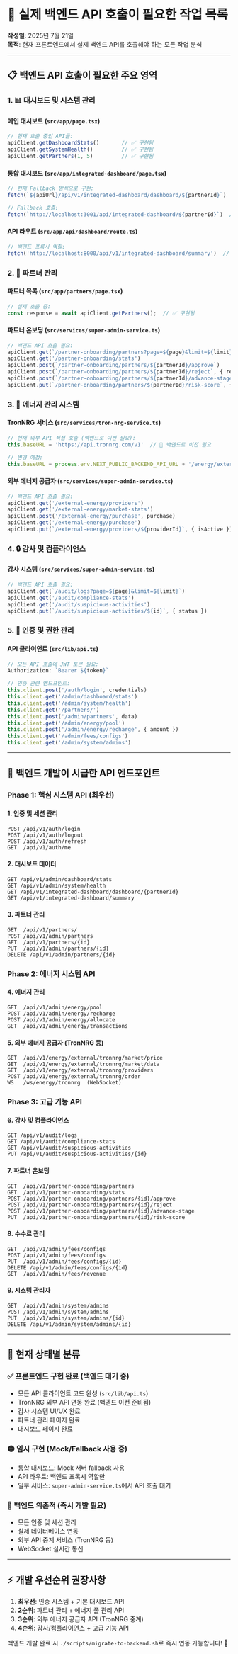 # 🔗 실제 백엔드 API 호출이 필요한 작업 목록

**작성일**: 2025년 7월 21일  
**목적**: 현재 프론트엔드에서 실제 백엔드 API를 호출해야 하는 모든 작업 분석

---

## 📋 **백엔드 API 호출이 필요한 주요 영역**

### **1. 📊 대시보드 및 시스템 관리**

#### **메인 대시보드** (`src/app/page.tsx`)
```typescript
// 현재 호출 중인 API들:
apiClient.getDashboardStats()       // ✅ 구현됨
apiClient.getSystemHealth()         // ✅ 구현됨  
apiClient.getPartners(1, 5)         // ✅ 구현됨
```

#### **통합 대시보드** (`src/app/integrated-dashboard/page.tsx`)
```typescript
// 현재 Fallback 방식으로 구현:
fetch(`${apiUrl}/api/v1/integrated-dashboard/dashboard/${partnerId}`)  // 🟡 백엔드 미완성

// Fallback 호출:
fetch(`http://localhost:3001/api/integrated-dashboard/${partnerId}`)  // Mock 서버
```

#### **API 라우트** (`src/app/api/dashboard/route.ts`)
```typescript
// 백엔드 프록시 역할:
fetch('http://localhost:8000/api/v1/integrated-dashboard/summary')  // 🟡 백엔드 미완성
```

### **2. 👥 파트너 관리**

#### **파트너 목록** (`src/app/partners/page.tsx`)
```typescript
// 실제 호출 중:
const response = await apiClient.getPartners();  // ✅ 구현됨
```

#### **파트너 온보딩** (`src/services/super-admin-service.ts`)
```typescript
// 백엔드 API 호출 필요:
apiClient.get(`/partner-onboarding/partners?page=${page}&limit=${limit}`)
apiClient.get('/partner-onboarding/stats')
apiClient.post(`/partner-onboarding/partners/${partnerId}/approve`)
apiClient.post(`/partner-onboarding/partners/${partnerId}/reject`, { reason })
apiClient.post(`/partner-onboarding/partners/${partnerId}/advance-stage`)
apiClient.put(`/partner-onboarding/partners/${partnerId}/risk-score`, { riskScore })
```

### **3. 🔋 에너지 관리 시스템**

#### **TronNRG 서비스** (`src/services/tron-nrg-service.ts`)
```typescript
// 현재 외부 API 직접 호출 (백엔드로 이전 필요):
this.baseURL = 'https://api.tronnrg.com/v1'  // 🔴 백엔드로 이전 필요

// 변경 예정:
this.baseURL = process.env.NEXT_PUBLIC_BACKEND_API_URL + '/energy/external/tronnrg'
```

#### **외부 에너지 공급자** (`src/services/super-admin-service.ts`)
```typescript
// 백엔드 API 호출 필요:
apiClient.get('/external-energy/providers')
apiClient.get('/external-energy/market-stats')
apiClient.post('/external-energy/purchase', purchase)
apiClient.get('/external-energy/purchase')
apiClient.put(`/external-energy/providers/${providerId}`, { isActive })
```

### **4. 🔒 감사 및 컴플라이언스**

#### **감사 시스템** (`src/services/super-admin-service.ts`)
```typescript
// 백엔드 API 호출 필요:
apiClient.get(`/audit/logs?page=${page}&limit=${limit}`)
apiClient.get('/audit/compliance-stats')
apiClient.get('/audit/suspicious-activities')
apiClient.put(`/audit/suspicious-activities/${id}`, { status })
```

### **5. 🔐 인증 및 권한 관리**

#### **API 클라이언트** (`src/lib/api.ts`)
```typescript
// 모든 API 호출에 JWT 토큰 필요:
Authorization: `Bearer ${token}`

// 인증 관련 엔드포인트:
this.client.post('/auth/login', credentials)
this.client.get('/admin/dashboard/stats')
this.client.get('/admin/system/health')
this.client.get('/partners/')
this.client.post('/admin/partners', data)
this.client.get('/admin/energy/pool')
this.client.post('/admin/energy/recharge', { amount })
this.client.get('/admin/fees/configs')
this.client.get('/admin/system/admins')
```

---

## 🚨 **백엔드 개발이 시급한 API 엔드포인트**

### **Phase 1: 핵심 시스템 API (최우선)**

#### **1. 인증 및 세션 관리**
```
POST /api/v1/auth/login
POST /api/v1/auth/logout
POST /api/v1/auth/refresh
GET  /api/v1/auth/me
```

#### **2. 대시보드 데이터**
```
GET /api/v1/admin/dashboard/stats
GET /api/v1/admin/system/health
GET /api/v1/integrated-dashboard/dashboard/{partnerId}
GET /api/v1/integrated-dashboard/summary
```

#### **3. 파트너 관리**
```
GET  /api/v1/partners/
POST /api/v1/admin/partners
GET  /api/v1/partners/{id}
PUT  /api/v1/admin/partners/{id}
DELETE /api/v1/admin/partners/{id}
```

### **Phase 2: 에너지 시스템 API**

#### **4. 에너지 관리**
```
GET  /api/v1/admin/energy/pool
POST /api/v1/admin/energy/recharge
POST /api/v1/admin/energy/allocate
GET  /api/v1/admin/energy/transactions
```

#### **5. 외부 에너지 공급자** (TronNRG 등)
```
GET  /api/v1/energy/external/tronnrg/market/price
GET  /api/v1/energy/external/tronnrg/market/data
GET  /api/v1/energy/external/tronnrg/providers
POST /api/v1/energy/external/tronnrg/order
WS   /ws/energy/tronnrg  (WebSocket)
```

### **Phase 3: 고급 기능 API**

#### **6. 감사 및 컴플라이언스**
```
GET /api/v1/audit/logs
GET /api/v1/audit/compliance-stats
GET /api/v1/audit/suspicious-activities
PUT /api/v1/audit/suspicious-activities/{id}
```

#### **7. 파트너 온보딩**
```
GET  /api/v1/partner-onboarding/partners
GET  /api/v1/partner-onboarding/stats
POST /api/v1/partner-onboarding/partners/{id}/approve
POST /api/v1/partner-onboarding/partners/{id}/reject
POST /api/v1/partner-onboarding/partners/{id}/advance-stage
PUT  /api/v1/partner-onboarding/partners/{id}/risk-score
```

#### **8. 수수료 관리**
```
GET  /api/v1/admin/fees/configs
POST /api/v1/admin/fees/configs
PUT  /api/v1/admin/fees/configs/{id}
DELETE /api/v1/admin/fees/configs/{id}
GET  /api/v1/admin/fees/revenue
```

#### **9. 시스템 관리자**
```
GET  /api/v1/admin/system/admins
POST /api/v1/admin/system/admins
PUT  /api/v1/admin/system/admins/{id}
DELETE /api/v1/admin/system/admins/{id}
```

---

## 🔄 **현재 상태별 분류**

### **✅ 프론트엔드 구현 완료 (백엔드 대기 중)**
- 모든 API 클라이언트 코드 완성 (`src/lib/api.ts`)
- TronNRG 외부 API 연동 완료 (백엔드 이전 준비됨)
- 감사 시스템 UI/UX 완료
- 파트너 관리 페이지 완료
- 대시보드 페이지 완료

### **🟡 임시 구현 (Mock/Fallback 사용 중)**
- 통합 대시보드: Mock 서버 fallback 사용
- API 라우트: 백엔드 프록시 역할만
- 일부 서비스: `super-admin-service.ts`에서 API 호출 대기

### **🔴 백엔드 의존적 (즉시 개발 필요)**
- 모든 인증 및 세션 관리
- 실제 데이터베이스 연동
- 외부 API 중계 서비스 (TronNRG 등)
- WebSocket 실시간 통신

---

## ⚡ **개발 우선순위 권장사항**

1. **최우선**: 인증 시스템 + 기본 대시보드 API
2. **2순위**: 파트너 관리 + 에너지 풀 관리 API  
3. **3순위**: 외부 에너지 공급자 API (TronNRG 중계)
4. **4순위**: 감사/컴플라이언스 + 고급 기능 API

백엔드 개발 완료 시 `./scripts/migrate-to-backend.sh`로 즉시 연동 가능합니다! 🚀

